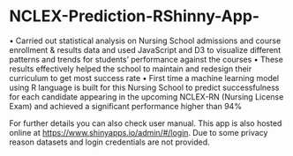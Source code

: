 # NCLEX-Prediction-RShinny-App-

•	Carried out statistical analysis on Nursing School admissions and course enrollment & results data and used JavaScript and D3 to visualize different patterns and trends for students’ performance against the courses
•	These results effectively helped the school to maintain and redesign their curriculum to get most success rate
•	First time a machine learning model using R language is built for this Nursing School to predict successfulness for each candidate appearing in the upcoming NCLEX-RN (Nursing License Exam) and achieved a significant performance higher than 94%

For further details you can also check user manual. This app is also hosted online at https://www.shinyapps.io/admin/#/login.
Due to some privacy reason datasets and login credentials are not provided.

